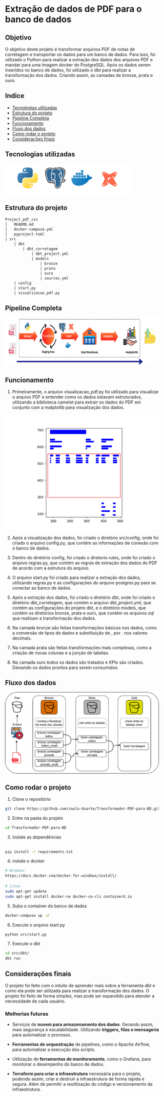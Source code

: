 # Extração de dados de PDF para o banco de dados

## Objetivo

O objetivo deste projeto é transformar arquivos PDF de notas de corretagem e transportar os dados para um banco de dados. Para isso, foi utilizado o Python para realizar a extração dos dados dos arquivos PDF e mandar para uma imagem docker do PostgreSQL. Após os dados serem inseridos no banco de dados, foi utilizado o dbt para realizar a transformação dos dados. Criando assim, as camadas de bronze, prata e ouro.

## Indice

- [Tecnologias utilizadas](#tecnologias-utilizadas)
- [Estrutura do projeto](#estrutura-do-projeto)
- [Pipeline Completa](#pipeline-completa)
- [Funcionamento](#funcionamento)
- [Fluxo dos dados](#fluxo-dos-dados)
- [Como rodar o projeto](#como-rodar-o-projeto)
- [Considerações finais](#considerações-finais)


## Tecnologias utilizadas

<img src="images/tools%20.png" alt="tools" height="100">

## Estrutura do projeto

```
Project_pdf_csv
│   README.md
│   docker-compose.yml
│   pyproject.toml
| src
    | dbt
        | dbt_corretagem
            | dbt_project.yml
            | models
                | bronze
                | prata
                | ouro
                | sources.yml
    | config
    | start.py
    | visualizacao_pdf.py

```
## Pipeline Completa

<img src="images/pipeline.png" alt="pipeline" height="160">


## Funcionamento

1. Primeiramente, o arquivo visualizacao_pdf.py foi utilizado para visualizar o arquivo PDF e entender como os dados estavam estruturados, utilizando a biblioteca camelot para extrair os dados do PDF em conjunto com a matplotlib para visualização dos dados.

![estrutura](images/estrutura_pdf.png)

2. Após a visualização dos dados, foi criado o diretório src/config, onde foi criado o arquivo config.py, que contém as informações de conexão com o banco de dados.

3. Dentro do diretório config, foi criado o diretorio rules, onde foi criado o arquivo regras.py, que contém as regras de extração dos dados do PDF de acordo com a estrutura do arquivo.

4. O arquivo start.py foi criado para realizar a extração dos dados, utilizando regras.py e as configurações do arquivo postgres.py para se conectar ao banco de dados.

5. Após a extração dos dados, foi criado o diretório dbt, onde foi criado o diretório dbt_corretagem, que contém o arquivo dbt_project.yml, que contém as configurações do projeto dbt, e o diretório models, que contém os diretórios bronze, prata e ouro, que contém os arquivos sql que realizam a transformação dos dados.

6. Na camada bronze são feitas transformações básicas nos dados, como a conversão de tipos de dados e substituição de , por . nos valores decimais.

7. Na camada prata são feitas transformações mais complexas, como a criação de novas colunas e a junção de tabelas.

8. Na camada ouro todos os dados são tratados e KPIs são criados. Deixando os dados prontos para serem consumidos.

## Fluxo dos dados
![fluxo](images/fluxo_dados.png)
## Como rodar o projeto

1. Clone o repositório

```bash
git clone https://github.com/saulo-duarte/Transformador-PDF-para-BD.git
```

2. Entre na pasta do projeto

```bash
cd Transformador-PDF-para-BD
```

3. Instale as dependências

```bash

pip install -r requirements.txt

```
4. instale o docker
    
```bash
# Windows
https://docs.docker.com/docker-for-windows/install/

# Linux
sudo apt-get update
sudo apt-get install docker-ce docker-ce-cli containerd.io
```
5. Suba o container do banco de dados

```bash
docker-compose up -d
```
6. Execute o arquivo start.py

```bash
python src/start.py
```
7. Execute o dbt

```bash
cd src/dbt/
dbt run
```


## Considerações finais

O projeto foi feito com o intuito de aprender mais sobre a ferramenta dbt e como ela pode ser utilizada para realizar a transformação dos dados. O projeto foi feito de forma simples, mas pode ser expandido para atender a necessidade de cada usuário.

### Melhorias futuras

- Serviços de **nuvem para armazenamento dos dados**. Gerando assim, mais segurança e escalabilidade. Utilizando **triggers, filas e mensageria** para automatizar o processo.

- **Ferramentas de orquestração** de pipelines, como o Apache Airflow, para automatizar a execução dos scripts.

- Utilização de **ferramentas de monitoramento**, como o Grafana, para monitorar o desempenho do banco de dados.

- **Terraform para criar a infraestrutura** necessária para o projeto, podendo assim, criar e destruir a infraestrutura de forma rápida e segura. Além de permitir a reutilização do código e versionamento da infraestrutura.
